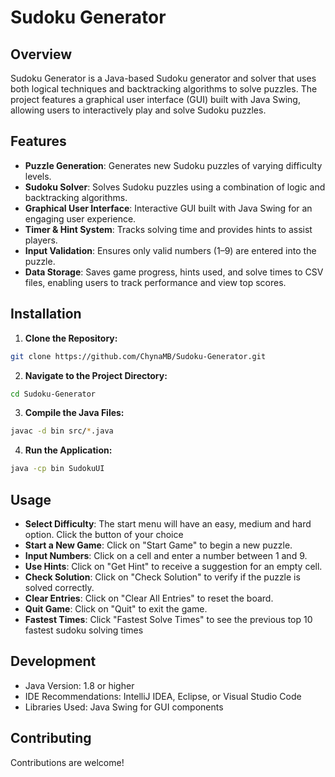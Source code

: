# Sudoku Generator

## Overview

Sudoku Generator is a Java-based Sudoku generator and solver that uses both logical techniques and backtracking algorithms to solve puzzles. The project features a graphical user interface (GUI) built with Java Swing, allowing users to interactively play and solve Sudoku puzzles.


## Features

- **Puzzle Generation**: Generates new Sudoku puzzles of varying difficulty levels.
- **Sudoku Solver**: Solves Sudoku puzzles using a combination of logic and backtracking algorithms.
- **Graphical User Interface**: Interactive GUI built with Java Swing for an engaging user experience.
- **Timer & Hint System**: Tracks solving time and provides hints to assist players.
- **Input Validation**: Ensures only valid numbers (1–9) are entered into the puzzle.
- **Data Storage**: Saves game progress, hints used, and solve times to CSV files, enabling users to track performance and view top scores.  

## Installation

1. **Clone the Repository:**

  ```bash
  git clone https://github.com/ChynaMB/Sudoku-Generator.git
  ```
   
2. **Navigate to the Project Directory:**

  ```bash
  cd Sudoku-Generator
  ```

3. **Compile the Java Files:**
  ```bash
  javac -d bin src/*.java
  ```
4. **Run the Application:**

  ```bash
  java -cp bin SudokuUI
  ```

## Usage
- **Select Difficulty**: The start menu will have an easy, medium and hard option. Click the button of your choice
- **Start a New Game**: Click on "Start Game" to begin a new puzzle.
- **Input Numbers**: Click on a cell and enter a number between 1 and 9.
- **Use Hints**: Click on "Get Hint" to receive a suggestion for an empty cell.
- **Check Solution**: Click on "Check Solution" to verify if the puzzle is solved correctly.
- **Clear Entries**: Click on "Clear All Entries" to reset the board.
- **Quit Game**: Click on "Quit" to exit the game.
- **Fastest Times**: Click "Fastest Solve Times" to see the previous top 10 fastest sudoku solving times 

## Development
- Java Version: 1.8 or higher
- IDE Recommendations: IntelliJ IDEA, Eclipse, or Visual Studio Code
- Libraries Used: Java Swing for GUI components

## Contributing
Contributions are welcome!
